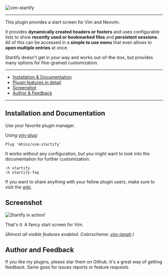 ![vim-startify](https://raw.githubusercontent.com/mhinz/vim-startify/master/images/startify-logo.png)

---

This plugin provides a start screen for Vim and Neovim.

It provides **dynamically created headers or footers** and uses configurable
lists to show **recently used or bookmarked files** and **persistent sessions**.
All of this can be accessed in a **simple to use menu** that even allows to
**open multiple entries** at once.

Startify doesn't get in your way and works out-of-the-box, but provides many
options for fine-grained customization.

---

- [Installation & Documentation](#installation-and-documentation)
- [Plugin features in detail](https://github.com/mhinz/vim-startify/wiki/Plugin-features-in-detail)
- [Screenshot](#screenshot)
- [Author & Feedback](#author-and-feedback)

---

## Installation and Documentation

Use your favorite plugin manager.

Using [vim-plug](https://github.com/junegunn/vim-plug):

    Plug 'mhinz/vim-startify'

It works without any configuration, but you might want to look into the
documentation for further customization:

    :h startify
    :h startify-faq

If you want to share anything with your fellow plugin users, make sure to visit
the [wiki](https://github.com/mhinz/vim-startify/wiki).

## Screenshot

![Startify in action!](https://github.com/mhinz/vim-startify/blob/master/images/startify-menu.png)

That's it. A fancy start screen for Vim.

_(Almost all visible features enabled. Colorscheme:
[vim-janah](https://github.com/mhinz/vim-janah).)_

## Author and Feedback

If you like my plugins, please star them on Github. It's a great way of getting
feedback. Same goes for issues reports or feature requests.
